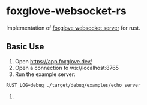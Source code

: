 # foxglove-websocket-rs
Implementation of [foxglove websocket server](https://github.com/foxglove/ws-protocol) for rust.

## Basic Use

1. Open https://app.foxglove.dev/
1. Open a connection to ws://localhost:8765
1. Run the example server:
```
RUST_LOG=debug ./target/debug/examples/echo_server
```
1. 
